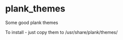 plank_themes
============

Some good plank themes

To install - just copy them to /usr/share/plank/themes/
